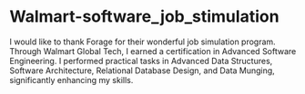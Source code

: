 # Walmart-software_job_stimulation
I would like to thank Forage for their wonderful job simulation program. Through Walmart Global Tech, I earned a certification in Advanced Software Engineering. I performed practical tasks in Advanced Data Structures, Software Architecture, Relational Database Design, and Data Munging, significantly enhancing my skills.
